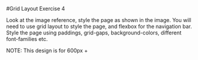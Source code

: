 #Grid Layout Exercise 4  

Look at the image reference, style the page as shown in the image. 
You will need to use grid layout to style the page, and flexbox for the navigation bar.
Style the page using paddings, grid-gaps, background-colors, different font-families etc. 

NOTE: This design is for 600px +
